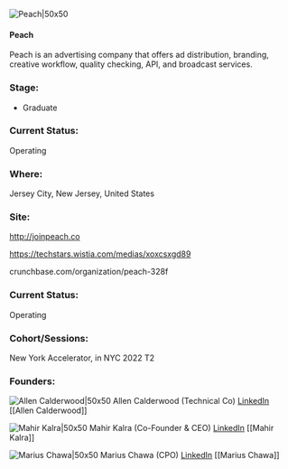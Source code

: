 

![Peach|50x50](https://apimg.techstars.com/connect/images/image_files/624705a9f01b4e14f48b35f8/original/Untitled_design_%282%29.png)

#### Peach
Peach is an advertising company that offers ad distribution, branding, creative workflow, quality checking, API, and broadcast services.

### Stage: 
 - Graduate 

### Current Status: 
Operating

### Where:
Jersey City, New Jersey, United States

### Site:
http://joinpeach.co

https://techstars.wistia.com/medias/xoxcsxgd89

crunchbase.com/organization/peach-328f

### Current Status: 
Operating

### Cohort/Sessions: 
New York Accelerator, in NYC 2022 T2

### Founders: 

![Allen Calderwood|50x50](https://www.f6s.com/content-resource/profiles/2933604_th2.jpg) Allen Calderwood (Technical Co) [LinkedIn](https://linkedin.com/in/androidallen) [[Allen Calderwood]]

![Mahir Kalra|50x50](https://www.f6s.com/static-resource/images/profile-placeholder-user.jpg) Mahir Kalra (Co-Founder & CEO) [LinkedIn](https://linkedin.com/in/mskalra) [[Mahir Kalra]]

![Marius Chawa|50x50](https://www.f6s.com/content-resource/profiles/846683_th2.jpg) Marius Chawa (CPO) [LinkedIn](https://linkedin.com/in/mariuschawa) [[Marius Chawa]]


